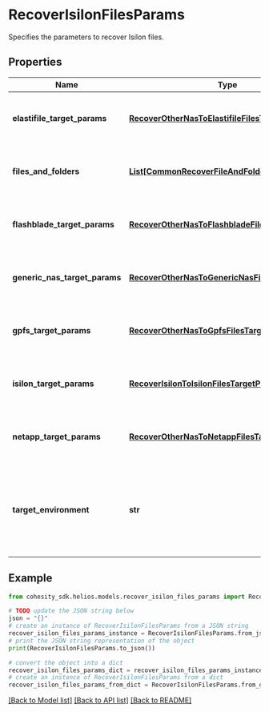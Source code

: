 # RecoverIsilonFilesParams

Specifies the parameters to recover Isilon files.

## Properties

Name | Type | Description | Notes
------------ | ------------- | ------------- | -------------
**elastifile_target_params** | [**RecoverOtherNasToElastifileFilesTargetParams**](RecoverOtherNasToElastifileFilesTargetParams.md) | Specifies the params for an Elastifile recovery target. | [optional] 
**files_and_folders** | [**List[CommonRecoverFileAndFolderInfo]**](CommonRecoverFileAndFolderInfo.md) | Specifies the info about the files and folders to be recovered. | 
**flashblade_target_params** | [**RecoverOtherNasToFlashbladeFilesTargetParams**](RecoverOtherNasToFlashbladeFilesTargetParams.md) | Specifies the params for a Flashblade recovery target. | [optional] 
**generic_nas_target_params** | [**RecoverOtherNasToGenericNasFilesTargetParams**](RecoverOtherNasToGenericNasFilesTargetParams.md) | Specifies the params for a generic NAS recovery target. | [optional] 
**gpfs_target_params** | [**RecoverOtherNasToGpfsFilesTargetParams**](RecoverOtherNasToGpfsFilesTargetParams.md) | Specifies the params for a GPFS recovery target. | [optional] 
**isilon_target_params** | [**RecoverIsilonToIsilonFilesTargetParams**](RecoverIsilonToIsilonFilesTargetParams.md) | Specifies the params for a Isilon recovery target. | [optional] 
**netapp_target_params** | [**RecoverOtherNasToNetappFilesTargetParams**](RecoverOtherNasToNetappFilesTargetParams.md) | Specifies the params for an Netapp recovery target. | [optional] 
**target_environment** | **str** | Specifies the environment of the recovery target. The corresponding params below must be filled out. | 

## Example

```python
from cohesity_sdk.helios.models.recover_isilon_files_params import RecoverIsilonFilesParams

# TODO update the JSON string below
json = "{}"
# create an instance of RecoverIsilonFilesParams from a JSON string
recover_isilon_files_params_instance = RecoverIsilonFilesParams.from_json(json)
# print the JSON string representation of the object
print(RecoverIsilonFilesParams.to_json())

# convert the object into a dict
recover_isilon_files_params_dict = recover_isilon_files_params_instance.to_dict()
# create an instance of RecoverIsilonFilesParams from a dict
recover_isilon_files_params_from_dict = RecoverIsilonFilesParams.from_dict(recover_isilon_files_params_dict)
```
[[Back to Model list]](../README.md#documentation-for-models) [[Back to API list]](../README.md#documentation-for-api-endpoints) [[Back to README]](../README.md)


